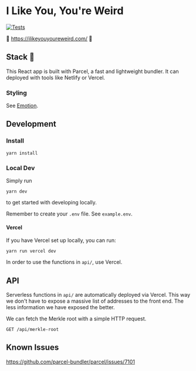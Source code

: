 # I Like You, You're Weird

[![Tests](https://github.com/NFTMADE/ilyyw-ui/actions/workflows/tests.yml/badge.svg)](https://github.com/NFTMADE/ilyyw-ui/actions/workflows/tests.yml)

🌈 https://ilikeyouyoureweird.com/ 🌈

## Stack 🍔

This React app is built with Parcel, a fast and lightweight bundler. It can deployed with tools like Netlify or Vercel.

### Styling

See [Emotion](https://github.com/emotion-js/emotion).

## Development

### Install

```
yarn install
```

### Local Dev

Simply run

```
yarn dev
```

to get started with developing locally.

Remember to create your `.env` file. See `example.env`.

#### Vercel

If you have Vercel set up locally, you can run:

```
yarn run vercel dev
```

In order to use the functions in `api/`, use Vercel.

## API

Serverless functions in `api/` are automatically deployed via Vercel. This way we don't have to expose a massive list of addresses to the front end. The less information we have exposed the better.


We can fetch the Merkle root with a simple HTTP request.

```
GET /api/merkle-root
```

## Known Issues

https://github.com/parcel-bundler/parcel/issues/7101
